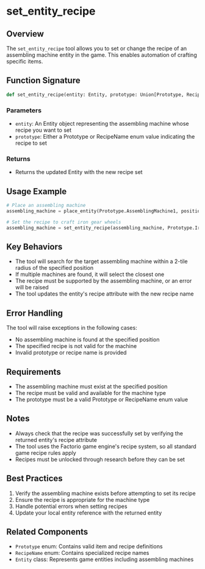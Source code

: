 # set_entity_recipe

## Overview
The `set_entity_recipe` tool allows you to set or change the recipe of an assembling machine entity in the game. This enables automation of crafting specific items.

## Function Signature
```python
def set_entity_recipe(entity: Entity, prototype: Union[Prototype, RecipeName]) -> Entity
```

### Parameters
- `entity`: An Entity object representing the assembling machine whose recipe you want to set
- `prototype`: Either a Prototype or RecipeName enum value indicating the recipe to set

### Returns
- Returns the updated Entity with the new recipe set

## Usage Example
```python
# Place an assembling machine
assembling_machine = place_entity(Prototype.AssemblingMachine1, position=Position(x=0, y=0))

# Set the recipe to craft iron gear wheels
assembling_machine = set_entity_recipe(assembling_machine, Prototype.IronGearWheel)
```

## Key Behaviors
- The tool will search for the target assembling machine within a 2-tile radius of the specified position
- If multiple machines are found, it will select the closest one
- The recipe must be supported by the assembling machine, or an error will be raised
- The tool updates the entity's recipe attribute with the new recipe name

## Error Handling
The tool will raise exceptions in the following cases:
- No assembling machine is found at the specified position
- The specified recipe is not valid for the machine
- Invalid prototype or recipe name is provided

## Requirements
- The assembling machine must exist at the specified position
- The recipe must be valid and available for the machine type
- The prototype must be a valid Prototype or RecipeName enum value

## Notes
- Always check that the recipe was successfully set by verifying the returned entity's recipe attribute
- The tool uses the Factorio game engine's recipe system, so all standard game recipe rules apply
- Recipes must be unlocked through research before they can be set

## Best Practices
1. Verify the assembling machine exists before attempting to set its recipe
2. Ensure the recipe is appropriate for the machine type
3. Handle potential errors when setting recipes
4. Update your local entity reference with the returned entity

## Related Components
- `Prototype` enum: Contains valid item and recipe definitions
- `RecipeName` enum: Contains specialized recipe names
- `Entity` class: Represents game entities including assembling machines